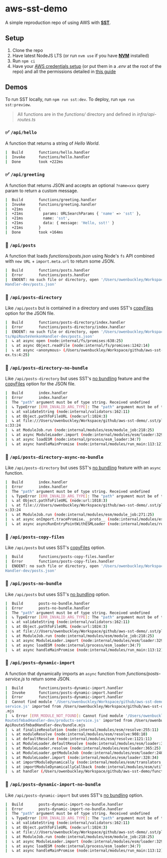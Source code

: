 # aws-sst-demo

A simple reproduction repo of using AWS with [**SST**](https://sst.dev/).

## Setup

1. Clone the repo
1. Have latest NodeJS LTS (or run `nvm use` if you have [**NVM**](https://github.com/nvm-sh/nvm) installed)
1. Run `npm ci`
1. Have your [AWS credentials setup](https://guide.sst.dev/chapters/configure-the-aws-cli.html) (or put them in a _.env_ at the root of the repo) and all the permissions detailed in [this guide](https://guide.sst.dev/chapters/create-an-iam-user.html)

## Demos

To run SST locally, run `npm run sst:dev`.  To deploy, run `npm run sst:preview`.

> All functions are in the _functions/_ directory and defined in _infra/api-routes.ts_

### ✅ `/api/hello`

A function that returns a string of _Hello World_.

```sh
|  Build       functions/hello.handler
|  Invoke      functions/hello.handler
|  Done        took +222ms
```

### ✅ `/api/greeting`

A function that returns JSON and accepts an optional `?name=xxx` query param to return a custom message.

```sh
|  Build       functions/greeting.handler
|  Invoke      functions/greeting.handler
|  +21ms       {
|  +21ms         params: URLSearchParams { 'name' => 'sst' },
|  +21ms         name: 'sst',
|  +21ms         data: { message: 'Hello, sst!' }
|  +21ms       }
|  Done        took +164ms
```

### 🚫 `/api/posts`

A function that loads _functions/posts.json_ using Node's `fs` API combined with `new URL` + `import.meta.url` to return some JSON.

```sh
|  Build       functions/posts.handler
|  Error       functions/posts.handler
|  ENOENT: no such file or directory, open '/Users/owenbuckley/Workspace/github/aws-sst-demo/.sst/artifacts/ApiRouteEssmdb
Handler-dev/posts.json'
```

### 🚫 `/api/posts-directory`

Like `/api/posts` but is contained in a directory and uses SST's [copyFiles](https://sst.dev/docs/component/aws/function#copyfiles) option for the JSON file.

```sh
|  Build       functions/posts-directory/index.handler
|  Error       functions/posts-directory/index.handler
|  ENOENT: no such file or directory, open '/Users/owenbuckley/Workspace/github/aws-sst-demo/.sst/artifac
ts/ApiRouteVenkonHandler-dev/posts.json'
|  ↳ at async open (node:internal/fs/promises:638:25)
|  ↳ at async Object.readFile (node:internal/fs/promises:1242:14)
|  ↳ at async <anonymous> (/Users/owenbuckley/Workspace/github/aws-sst-demo/functions/posts-directory/ind
ex.ts:4:25)
```

### 🚫 `/api/posts-directory-no-bundle`

Like `/api/posts-directory` but uses SST's [no bundling](https://sst.dev/docs/component/aws/function#bundle) feature and the [copyFiles](https://sst.dev/docs/component/aws/function#copyfiles) option for the JSON file.

```sh
|  Build       index.handler
|  Error       index.handler
|  The "path" argument must be of type string. Received undefined
|  ↳ TypeError [ERR_INVALID_ARG_TYPE]: The "path" argument must be of type string. Received undefined
|  ↳ at validateString (node:internal/validators:162:11)
|  ↳ at Object.pathToFileURL (node:url:1024:3)
|  ↳ at file:///Users/owenbuckley/Workspace/github/aws-sst-demo/.sst/platform/dist/nodejs-runtime/index.j
s:33:24
|  ↳ at ModuleJob.run (node:internal/modules/esm/module_job:218:25)
|  ↳ at async ModuleLoader.import (node:internal/modules/esm/loader:329:24)
|  ↳ at async loadESM (node:internal/process/esm_loader:34:7)
|  ↳ at async handleMainPromise (node:internal/modules/run_main:113:12)
```

### 🚫 `/api/posts-directory-async-no-bundle`

Like `/api/posts-directory` but uses SST's [no bundling](https://sst.dev/docs/component/aws/function#bundle) feature with an `async` function.

```sh
|  Build       index.handler
|  Error       index.handler
|  The "path" argument must be of type string. Received undefined
|  ↳ TypeError [ERR_INVALID_ARG_TYPE]: The "path" argument must be of type string. Received undefined
|  ↳ at Object.pathToFileURL (node:url:1018:3)
|  ↳ at file:///Users/owenbuckley/Workspace/github/aws-sst-demo/.sst/platform/dist/nodejs-runtime/index.j
s:33:24
|  ↳ at ModuleJob.run (node:internal/modules/esm/module_job:271:25)
|  ↳ at async onImport.tracePromise.__proto__ (node:internal/modules/esm/loader:547:26)
|  ↳ at async asyncRunEntryPointWithESMLoader (node:internal/modules/run_main:116:5)
```

### 🚫 `/api/posts-copy-files`

Like `/api/posts` but uses SST's [copyFiles](https://sst.dev/docs/component/aws/function#copyfiles) option.

```sh
|  Build       functions/posts-copy-files.handler
|  Error       functions/posts-copy-files.handler
|  ENOENT: no such file or directory, open '/Users/owenbuckley/Workspace/github/aws-sst-demo/.sst/artifacts/ApiRouteZmetao
Handler-dev/posts.json'
```

### 🚫 `/api/posts-no-bundle`

Like `/api/posts` but uses SST's [no bundling](https://sst.dev/docs/component/aws/function#bundle) option.

```sh
|  Build       posts-no-bundle.handler
|  Error       posts-no-bundle.handler
|  The "path" argument must be of type string. Received undefined
|  ↳ TypeError [ERR_INVALID_ARG_TYPE]: The "path" argument must be of type string. Received undefined
|  ↳ at validateString (node:internal/validators:162:11)
|  ↳ at Object.pathToFileURL (node:url:1024:3)
|  ↳ at file:///Users/owenbuckley/Workspace/github/aws-sst-demo/.sst/platform/dist/nodejs-runtime/index.js:33:24
|  ↳ at ModuleJob.run (node:internal/modules/esm/module_job:218:25)
|  ↳ at async ModuleLoader.import (node:internal/modules/esm/loader:329:24)
|  ↳ at async loadESM (node:internal/process/esm_loader:34:7)
|  ↳ at async handleMainPromise (node:internal/modules/run_main:113:12)
```

### 🚫 `/api/posts-dynamic-import`

A function that dynamically imports an `async` function from _functions/posts-service.js_ to return some JSON.

```sh
|  Build       functions/posts-dynamic-import.handler
|  Invoke      functions/posts-dynamic-import.handler
|  Error       functions/posts-dynamic-import.handler
|  Cannot find module '/Users/owenbuckley/Workspace/github/aws-sst-demo/.sst/artifacts/ApiRouteSfmbadHandler-dev/products-
service.js' imported from /Users/owenbuckley/Workspace/github/aws-sst-demo/.sst/artifacts/ApiRouteSfmbadHandler-dev/bundle
.mjs
|  ↳ Error [ERR_MODULE_NOT_FOUND]: Cannot find module '/Users/owenbuckley/Workspace/github/aws-sst-demo/.sst/artifacts/Api
RouteSfmbadHandler-dev/products-service.js' imported from /Users/owenbuckley/Workspace/github/aws-sst-demo/.sst/artifacts/
ApiRouteSfmbadHandler-dev/bundle.mjs
|  ↳ at finalizeResolution (node:internal/modules/esm/resolve:255:11)
|  ↳ at moduleResolve (node:internal/modules/esm/resolve:908:10)
|  ↳ at defaultResolve (node:internal/modules/esm/resolve:1121:11)
|  ↳ at ModuleLoader.defaultResolve (node:internal/modules/esm/loader:396:12)
|  ↳ at ModuleLoader.resolve (node:internal/modules/esm/loader:365:25)
|  ↳ at ModuleLoader.getModuleJob (node:internal/modules/esm/loader:240:38)
|  ↳ at ModuleLoader.import (node:internal/modules/esm/loader:328:34)
|  ↳ at importModuleDynamically (node:internal/modules/esm/translators:146:35)
|  ↳ at importModuleDynamicallyCallback (node:internal/modules/esm/utils:176:14)
|  ↳ at handler (/Users/owenbuckley/Workspace/github/aws-sst-demo/functions/posts-dynamic-import.ts:5:40)
```

### 🚫 `/api/posts-dynamic-import-no-bundle`

Like `/api/posts-dynamic-import` but uses SST's [no bundling](https://sst.dev/docs/component/aws/function#bundle) option.

```sh
|  Build       posts-dynamic-import-no-bundle.handler
|  Error       posts-dynamic-import-no-bundle.handler
|  The "path" argument must be of type string. Received undefined
|  ↳ TypeError [ERR_INVALID_ARG_TYPE]: The "path" argument must be of type string. Received undefined
|  ↳ at validateString (node:internal/validators:162:11)
|  ↳ at Object.pathToFileURL (node:url:1024:3)
|  ↳ at file:///Users/owenbuckley/Workspace/github/aws-sst-demo/.sst/platform/dist/nodejs-runtime/index.js:33:24
|  ↳ at ModuleJob.run (node:internal/modules/esm/module_job:218:25)
|  ↳ at async ModuleLoader.import (node:internal/modules/esm/loader:329:24)
|  ↳ at async loadESM (node:internal/process/esm_loader:34:7)
|  ↳ at async handleMainPromise (node:internal/modules/run_main:113:12)
```
